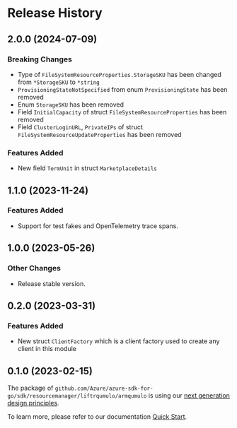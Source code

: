 # Release History

## 2.0.0 (2024-07-09)
### Breaking Changes

- Type of `FileSystemResourceProperties.StorageSKU` has been changed from `*StorageSKU` to `*string`
- `ProvisioningStateNotSpecified` from enum `ProvisioningState` has been removed
- Enum `StorageSKU` has been removed
- Field `InitialCapacity` of struct `FileSystemResourceProperties` has been removed
- Field `ClusterLoginURL`, `PrivateIPs` of struct `FileSystemResourceUpdateProperties` has been removed

### Features Added

- New field `TermUnit` in struct `MarketplaceDetails`


## 1.1.0 (2023-11-24)
### Features Added

- Support for test fakes and OpenTelemetry trace spans.


## 1.0.0 (2023-05-26)
### Other Changes

- Release stable version.


## 0.2.0 (2023-03-31)
### Features Added

- New struct `ClientFactory` which is a client factory used to create any client in this module


## 0.1.0 (2023-02-15)

The package of `github.com/Azure/azure-sdk-for-go/sdk/resourcemanager/liftrqumulo/armqumulo` is using our [next generation design principles](https://azure.github.io/azure-sdk/general_introduction.html).

To learn more, please refer to our documentation [Quick Start](https://aka.ms/azsdk/go/mgmt).
